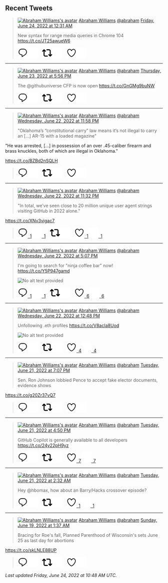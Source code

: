 ## Recent Tweets

> [![Abraham Williams's avatar](https://pbs.twimg.com/profile_images/897079141719195648/_mvh-QJH_mini.jpg)](https://twitter.com/abraham) [Abraham Williams](https://twitter.com/abraham) [@abraham](https://twitter.com/abraham) [Friday, June 24, 2022 at 12:31 AM](https://twitter.com/abraham/status/1540130345659650056)
>
> New syntax for range media queries in Chrome 104 https://t.co/JT25awueW6
>
> [![Reply](./images/reply_light.svg#gh-light-mode-only "Reply")](https://twitter.com/intent/tweet?in_reply_to=1540130345659650056#gh-light-mode-only)[![Reply](./images/reply.svg#gh-dark-mode-only "Reply")](https://twitter.com/intent/tweet?in_reply_to=1540130345659650056#gh-dark-mode-only)&emsp;[![Retweet](./images/retweet_light.svg#gh-light-mode-only "Retweet")](https://twitter.com/intent/retweet?tweet_id=1540130345659650056#gh-light-mode-only)[![Retweet](./images/retweet.svg#gh-dark-mode-only "Retweet")](https://twitter.com/intent/retweet?tweet_id=1540130345659650056#gh-dark-mode-only)&emsp;[![Like](./images/like_light.svg#gh-light-mode-only "Like")](https://twitter.com/intent/favorite?tweet_id=1540130345659650056#gh-light-mode-only)[![Like](./images/like.svg#gh-dark-mode-only "Like")](https://twitter.com/intent/favorite?tweet_id=1540130345659650056#gh-dark-mode-only)


---

> [![Abraham Williams's avatar](https://pbs.twimg.com/profile_images/897079141719195648/_mvh-QJH_mini.jpg)](https://twitter.com/abraham) [Abraham Williams](https://twitter.com/abraham) [@abraham](https://twitter.com/abraham) [Thursday, June 23, 2022 at 5:56 PM](https://twitter.com/abraham/status/1540031098893344769)
>
> The @githubuniverse CFP is now open https://t.co/GnGMg9buNW
>
> [![Reply](./images/reply_light.svg#gh-light-mode-only "Reply")](https://twitter.com/intent/tweet?in_reply_to=1540031098893344769#gh-light-mode-only)[![Reply](./images/reply.svg#gh-dark-mode-only "Reply")](https://twitter.com/intent/tweet?in_reply_to=1540031098893344769#gh-dark-mode-only)&emsp;[![Retweet](./images/retweet_light.svg#gh-light-mode-only "Retweet")](https://twitter.com/intent/retweet?tweet_id=1540031098893344769#gh-light-mode-only)[![Retweet](./images/retweet.svg#gh-dark-mode-only "Retweet")](https://twitter.com/intent/retweet?tweet_id=1540031098893344769#gh-dark-mode-only)&emsp;[![Like](./images/like_light.svg#gh-light-mode-only "Like")](https://twitter.com/intent/favorite?tweet_id=1540031098893344769#gh-light-mode-only)[![Like](./images/like.svg#gh-dark-mode-only "Like")](https://twitter.com/intent/favorite?tweet_id=1540031098893344769#gh-dark-mode-only)


---

> [![Abraham Williams's avatar](https://pbs.twimg.com/profile_images/897079141719195648/_mvh-QJH_mini.jpg)](https://twitter.com/abraham) [Abraham Williams](https://twitter.com/abraham) [@abraham](https://twitter.com/abraham) [Wednesday, June 22, 2022 at 11:58 PM](https://twitter.com/abraham/status/1539759818730242050)
>
> "Oklahoma’s “constitutional carry” law means it’s not illegal to carry an [...] AR-15 with a loaded magazine"

"He was arrested, [...] in possession of an over .45-caliber firearm and brass knuckles, both of which are illegal in Oklahoma."

https://t.co/BZBd2nSQLH
>
> [![Reply](./images/reply_light.svg#gh-light-mode-only "Reply")](https://twitter.com/intent/tweet?in_reply_to=1539759818730242050#gh-light-mode-only)[![Reply](./images/reply.svg#gh-dark-mode-only "Reply")](https://twitter.com/intent/tweet?in_reply_to=1539759818730242050#gh-dark-mode-only)&emsp;[![Retweet](./images/retweet_light.svg#gh-light-mode-only "Retweet")](https://twitter.com/intent/retweet?tweet_id=1539759818730242050#gh-light-mode-only)[![Retweet](./images/retweet.svg#gh-dark-mode-only "Retweet")](https://twitter.com/intent/retweet?tweet_id=1539759818730242050#gh-dark-mode-only)&emsp;[![Like](./images/like_light.svg#gh-light-mode-only "Like")](https://twitter.com/intent/favorite?tweet_id=1539759818730242050#gh-light-mode-only)[![Like](./images/like.svg#gh-dark-mode-only "Like")](https://twitter.com/intent/favorite?tweet_id=1539759818730242050#gh-dark-mode-only)


---

> [![Abraham Williams's avatar](https://pbs.twimg.com/profile_images/897079141719195648/_mvh-QJH_mini.jpg)](https://twitter.com/abraham) [Abraham Williams](https://twitter.com/abraham) [@abraham](https://twitter.com/abraham) [Wednesday, June 22, 2022 at 11:32 PM](https://twitter.com/abraham/status/1539753246130143232)
>
> "In total, we’ve seen close to 20 million unique user agent strings visiting GitHub in 2022 alone."

https://t.co/XNv3vigac7
>
> [![Reply](./images/reply_light.svg#gh-light-mode-only "Reply")&ensp;1](https://twitter.com/intent/tweet?in_reply_to=1539753246130143232#gh-light-mode-only)[![Reply](./images/reply.svg#gh-dark-mode-only "Reply")&ensp;1](https://twitter.com/intent/tweet?in_reply_to=1539753246130143232#gh-dark-mode-only)&emsp;[![Retweet](./images/retweet_light.svg#gh-light-mode-only "Retweet")](https://twitter.com/intent/retweet?tweet_id=1539753246130143232#gh-light-mode-only)[![Retweet](./images/retweet.svg#gh-dark-mode-only "Retweet")](https://twitter.com/intent/retweet?tweet_id=1539753246130143232#gh-dark-mode-only)&emsp;[![Like](./images/like_light.svg#gh-light-mode-only "Like")&ensp;1](https://twitter.com/intent/favorite?tweet_id=1539753246130143232#gh-light-mode-only)[![Like](./images/like.svg#gh-dark-mode-only "Like")&ensp;1](https://twitter.com/intent/favorite?tweet_id=1539753246130143232#gh-dark-mode-only)


---

> [![Abraham Williams's avatar](https://pbs.twimg.com/profile_images/897079141719195648/_mvh-QJH_mini.jpg)](https://twitter.com/abraham) [Abraham Williams](https://twitter.com/abraham) [@abraham](https://twitter.com/abraham) [Wednesday, June 22, 2022 at 5:07 PM](https://twitter.com/abraham/status/1539656357762064385)
>
> I'm going to search for "ninja coffee bar" now! https://t.co/Y5P947gamd
>
> ![No alt text provided](https://pbs.twimg.com/media/FV31ORBXkAY4p-Y.jpg)
>
> [![Reply](./images/reply_light.svg#gh-light-mode-only "Reply")&ensp;1](https://twitter.com/intent/tweet?in_reply_to=1539656357762064385#gh-light-mode-only)[![Reply](./images/reply.svg#gh-dark-mode-only "Reply")&ensp;1](https://twitter.com/intent/tweet?in_reply_to=1539656357762064385#gh-dark-mode-only)&emsp;[![Retweet](./images/retweet_light.svg#gh-light-mode-only "Retweet")](https://twitter.com/intent/retweet?tweet_id=1539656357762064385#gh-light-mode-only)[![Retweet](./images/retweet.svg#gh-dark-mode-only "Retweet")](https://twitter.com/intent/retweet?tweet_id=1539656357762064385#gh-dark-mode-only)&emsp;[![Like](./images/like_light.svg#gh-light-mode-only "Like")&ensp;6](https://twitter.com/intent/favorite?tweet_id=1539656357762064385#gh-light-mode-only)[![Like](./images/like.svg#gh-dark-mode-only "Like")&ensp;6](https://twitter.com/intent/favorite?tweet_id=1539656357762064385#gh-dark-mode-only)


---

> [![Abraham Williams's avatar](https://pbs.twimg.com/profile_images/897079141719195648/_mvh-QJH_mini.jpg)](https://twitter.com/abraham) [Abraham Williams](https://twitter.com/abraham) [@abraham](https://twitter.com/abraham) [Wednesday, June 22, 2022 at 12:48 PM](https://twitter.com/abraham/status/1539591243633664000)
>
> Unfollowing .eth profiles https://t.co/V8acIa8Uod
>
> ![No alt text provided]()
>
> [![Reply](./images/reply_light.svg#gh-light-mode-only "Reply")](https://twitter.com/intent/tweet?in_reply_to=1539591243633664000#gh-light-mode-only)[![Reply](./images/reply.svg#gh-dark-mode-only "Reply")](https://twitter.com/intent/tweet?in_reply_to=1539591243633664000#gh-dark-mode-only)&emsp;[![Retweet](./images/retweet_light.svg#gh-light-mode-only "Retweet")](https://twitter.com/intent/retweet?tweet_id=1539591243633664000#gh-light-mode-only)[![Retweet](./images/retweet.svg#gh-dark-mode-only "Retweet")](https://twitter.com/intent/retweet?tweet_id=1539591243633664000#gh-dark-mode-only)&emsp;[![Like](./images/like_light.svg#gh-light-mode-only "Like")&ensp;4](https://twitter.com/intent/favorite?tweet_id=1539591243633664000#gh-light-mode-only)[![Like](./images/like.svg#gh-dark-mode-only "Like")&ensp;4](https://twitter.com/intent/favorite?tweet_id=1539591243633664000#gh-dark-mode-only)


---

> [![Abraham Williams's avatar](https://pbs.twimg.com/profile_images/897079141719195648/_mvh-QJH_mini.jpg)](https://twitter.com/abraham) [Abraham Williams](https://twitter.com/abraham) [@abraham](https://twitter.com/abraham) [Tuesday, June 21, 2022 at 7:07 PM](https://twitter.com/abraham/status/1539324084202389504)
>
> Sen. Ron Johnson lobbied Pence to accept fake elector documents, evidence shows

https://t.co/g20Zr37vQ7
>
> [![Reply](./images/reply_light.svg#gh-light-mode-only "Reply")](https://twitter.com/intent/tweet?in_reply_to=1539324084202389504#gh-light-mode-only)[![Reply](./images/reply.svg#gh-dark-mode-only "Reply")](https://twitter.com/intent/tweet?in_reply_to=1539324084202389504#gh-dark-mode-only)&emsp;[![Retweet](./images/retweet_light.svg#gh-light-mode-only "Retweet")](https://twitter.com/intent/retweet?tweet_id=1539324084202389504#gh-light-mode-only)[![Retweet](./images/retweet.svg#gh-dark-mode-only "Retweet")](https://twitter.com/intent/retweet?tweet_id=1539324084202389504#gh-dark-mode-only)&emsp;[![Like](./images/like_light.svg#gh-light-mode-only "Like")](https://twitter.com/intent/favorite?tweet_id=1539324084202389504#gh-light-mode-only)[![Like](./images/like.svg#gh-dark-mode-only "Like")](https://twitter.com/intent/favorite?tweet_id=1539324084202389504#gh-dark-mode-only)


---

> [![Abraham Williams's avatar](https://pbs.twimg.com/profile_images/897079141719195648/_mvh-QJH_mini.jpg)](https://twitter.com/abraham) [Abraham Williams](https://twitter.com/abraham) [@abraham](https://twitter.com/abraham) [Tuesday, June 21, 2022 at 4:50 PM](https://twitter.com/abraham/status/1539289697444306944)
>
> GitHub Copilot is generally available to all developers https://t.co/24y22pH9yz
>
> [![Reply](./images/reply_light.svg#gh-light-mode-only "Reply")](https://twitter.com/intent/tweet?in_reply_to=1539289697444306944#gh-light-mode-only)[![Reply](./images/reply.svg#gh-dark-mode-only "Reply")](https://twitter.com/intent/tweet?in_reply_to=1539289697444306944#gh-dark-mode-only)&emsp;[![Retweet](./images/retweet_light.svg#gh-light-mode-only "Retweet")](https://twitter.com/intent/retweet?tweet_id=1539289697444306944#gh-light-mode-only)[![Retweet](./images/retweet.svg#gh-dark-mode-only "Retweet")](https://twitter.com/intent/retweet?tweet_id=1539289697444306944#gh-dark-mode-only)&emsp;[![Like](./images/like_light.svg#gh-light-mode-only "Like")&ensp;7](https://twitter.com/intent/favorite?tweet_id=1539289697444306944#gh-light-mode-only)[![Like](./images/like.svg#gh-dark-mode-only "Like")&ensp;7](https://twitter.com/intent/favorite?tweet_id=1539289697444306944#gh-dark-mode-only)


---

> [![Abraham Williams's avatar](https://pbs.twimg.com/profile_images/897079141719195648/_mvh-QJH_mini.jpg)](https://twitter.com/abraham) [Abraham Williams](https://twitter.com/abraham) [@abraham](https://twitter.com/abraham) [Tuesday, June 21, 2022 at 2:32 AM](https://twitter.com/abraham/status/1539073683607674880)
>
> Hey @hbomax, how about an Barry/Hacks crossover episode?
>
> [![Reply](./images/reply_light.svg#gh-light-mode-only "Reply")](https://twitter.com/intent/tweet?in_reply_to=1539073683607674880#gh-light-mode-only)[![Reply](./images/reply.svg#gh-dark-mode-only "Reply")](https://twitter.com/intent/tweet?in_reply_to=1539073683607674880#gh-dark-mode-only)&emsp;[![Retweet](./images/retweet_light.svg#gh-light-mode-only "Retweet")](https://twitter.com/intent/retweet?tweet_id=1539073683607674880#gh-light-mode-only)[![Retweet](./images/retweet.svg#gh-dark-mode-only "Retweet")](https://twitter.com/intent/retweet?tweet_id=1539073683607674880#gh-dark-mode-only)&emsp;[![Like](./images/like_light.svg#gh-light-mode-only "Like")&ensp;1](https://twitter.com/intent/favorite?tweet_id=1539073683607674880#gh-light-mode-only)[![Like](./images/like.svg#gh-dark-mode-only "Like")&ensp;1](https://twitter.com/intent/favorite?tweet_id=1539073683607674880#gh-dark-mode-only)


---

> [![Abraham Williams's avatar](https://pbs.twimg.com/profile_images/897079141719195648/_mvh-QJH_mini.jpg)](https://twitter.com/abraham) [Abraham Williams](https://twitter.com/abraham) [@abraham](https://twitter.com/abraham) [Sunday, June 19, 2022 at 1:37 AM](https://twitter.com/abraham/status/1538335057361903617)
>
> Bracing for Roe's fall, Planned Parenthood of Wisconsin's sets June 25 as last day for abortions

https://t.co/skLNLE88UP
>
> [![Reply](./images/reply_light.svg#gh-light-mode-only "Reply")](https://twitter.com/intent/tweet?in_reply_to=1538335057361903617#gh-light-mode-only)[![Reply](./images/reply.svg#gh-dark-mode-only "Reply")](https://twitter.com/intent/tweet?in_reply_to=1538335057361903617#gh-dark-mode-only)&emsp;[![Retweet](./images/retweet_light.svg#gh-light-mode-only "Retweet")](https://twitter.com/intent/retweet?tweet_id=1538335057361903617#gh-light-mode-only)[![Retweet](./images/retweet.svg#gh-dark-mode-only "Retweet")](https://twitter.com/intent/retweet?tweet_id=1538335057361903617#gh-dark-mode-only)&emsp;[![Like](./images/like_light.svg#gh-light-mode-only "Like")](https://twitter.com/intent/favorite?tweet_id=1538335057361903617#gh-light-mode-only)[![Like](./images/like.svg#gh-dark-mode-only "Like")](https://twitter.com/intent/favorite?tweet_id=1538335057361903617#gh-dark-mode-only)


_Last updated Friday, June 24, 2022 at 10:48 AM UTC._

